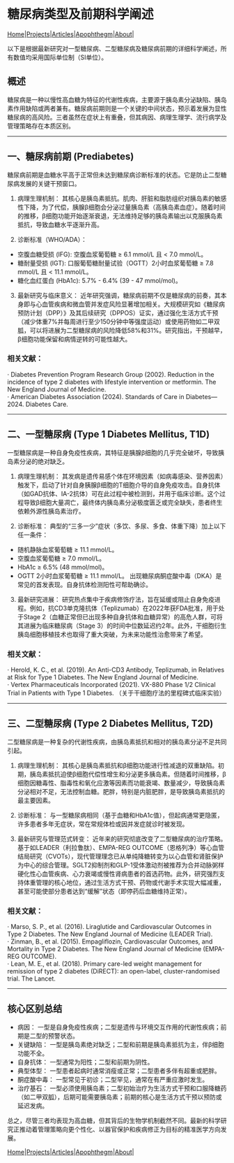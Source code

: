 # 糖尿病类型及前期科学阐述

[Home](/README.md)|[Projects](/projects.md)|[Articles](/articles.md)|[Apophthegm](/apophthegm.md)|[About](/about.md)|

以下是根据最新研究对一型糖尿病、二型糖尿病及糖尿病前期的详细科学阐述，所有数值均采用国际单位制（SI单位）。

## 概述

糖尿病是一种以慢性高血糖为特征的代谢性疾病，主要源于胰岛素分泌缺陷、胰岛素作用缺陷或两者兼有。糖尿病前期则是一个关键的中间状态，预示着发展为显性糖尿病的高风险。三者虽然在症状上有重叠，但其病因、病理生理学、流行病学及管理策略存在本质区别。

---

## 一、糖尿病前期 (Prediabetes)

糖尿病前期是血糖水平高于正常但未达到糖尿病诊断标准的状态。它是防止二型糖尿病发展的关键干预窗口。

1. 病理生理机制： 其核心是胰岛素抵抗。肌肉、肝脏和脂肪组织对胰岛素的敏感性下降，为了代偿，胰腺β细胞会分泌过量胰岛素（高胰岛素血症）。随着时间的推移，β细胞功能开始逐渐衰退，无法维持足够的胰岛素输出以克服胰岛素抵抗，导致血糖水平逐渐升高。

2. 诊断标准（WHO/ADA）：

- 空腹血糖受损 (IFG): 空腹血浆葡萄糖 ≥ 6.1 mmol/L 且 < 7.0 mmol/L。    
- 糖耐量受损 (IGT): 口服葡萄糖耐量试验（OGTT）2小时血浆葡萄糖 ≥ 7.8 mmol/L 且 < 11.1 mmol/L。    
-  糖化血红蛋白 (HbA1c): 5.7% - 6.4% (39 - 47 mmol/mol)。    

3. 最新研究与临床意义： 近年研究强调，糖尿病前期不仅是糖尿病的前奏，其本身即与心血管疾病和微血管并发症风险显著增加相关。大规模研究如《糖尿病预防计划（DPP）》及其后续研究（DPPOS）证实，通过强化生活方式干预（减少体重7%并每周进行至少150分钟中等强度运动）或使用药物如二甲双胍，可以将进展为二型糖尿病的风险降低58%和31%。研究指出，干预越早，β细胞功能保留和病情逆转的可能性越大。

### 相关文献：

· Diabetes Prevention Program Research Group (2002). Reduction in the incidence of type 2 diabetes with lifestyle intervention or metformin. The New England Journal of Medicine.    
· American Diabetes Association (2024). Standards of Care in Diabetes—2024. Diabetes Care.    

---

## 二、一型糖尿病 (Type 1 Diabetes Mellitus, T1D)

一型糖尿病是一种自身免疫性疾病，其特征是胰腺β细胞的几乎完全破坏，导致胰岛素分泌的绝对缺乏。

1. 病理生理机制： 其发病是遗传易感个体在环境因素（如病毒感染、营养因素）触发下，启动了针对自身胰腺β细胞的T细胞介导的自身免疫攻击。自身抗体（如GAD抗体、IA-2抗体）可在此过程中被检测到，并用于临床诊断。这个过程导致β细胞大量凋亡，最终体内胰岛素分泌极度匮乏或完全缺失，患者终生依赖外源性胰岛素治疗。

2. 诊断标准： 典型的“三多一少”症状（多饮、多尿、多食、体重下降）加上以下任一条件：

- 随机静脉血浆葡萄糖 ≥ 11.1 mmol/L。    
- 空腹血浆葡萄糖 ≥ 7.0 mmol/L。    
- HbA1c ≥ 6.5% (48 mmol/mol)。    
- OGTT 2小时血浆葡萄糖 ≥ 11.1 mmol/L。 出现糖尿病酮症酸中毒（DKA）是常见的首发表现。自身抗体检测阳性可帮助确诊。    

3. 最新研究进展： 研究热点集中于疾病修饰疗法，旨在延缓或阻止自身免疫进程。例如，抗CD3单克隆抗体（Teplizumab）在2022年获FDA批准，用于处于Stage 2（血糖正常但已出现多种自身抗体和血糖异常）的高危人群，可将其进展为临床糖尿病（Stage 3）的时间中位数延迟约2年。此外，干细胞衍生胰岛细胞移植技术也取得了重大突破，为未来功能性治愈带来了希望。

### 相关文献：

· Herold, K. C., et al. (2019). An Anti-CD3 Antibody, Teplizumab, in Relatives at Risk for Type 1 Diabetes. The New England Journal of Medicine.    
· Vertex Pharmaceuticals Incorporated (2021). VX-880 Phase 1/2 Clinical Trial in Patients with Type 1 Diabetes. （关于干细胞疗法的里程碑式临床实验）    

---

## 三、二型糖尿病 (Type 2 Diabetes Mellitus, T2D)

二型糖尿病是一种复杂的代谢性疾病，由胰岛素抵抗和相对的胰岛素分泌不足共同引起。

1. 病理生理机制： 其核心是胰岛素抵抗和β细胞功能进行性减退的双重缺陷。初期，胰岛素抵抗迫使β细胞代偿性增生和分泌更多胰岛素。但随着时间推移，β细胞因糖毒性、脂毒性和氧化应激等因素而功能衰竭、数量减少，导致胰岛素分泌相对不足，无法控制血糖。肥胖，特别是内脏肥胖，是导致胰岛素抵抗的最主要因素。

2. 诊断标准： 与一型糖尿病相同（基于血糖和HbA1c值），但起病通常更隐匿，许多患者多年无症状，常在常规体检或因并发症就诊时被发现。

3. 最新研究与管理范式转变： 近年来的研究彻底改变了二型糖尿病的治疗策略。基于如LEADER（利拉鲁肽）、EMPA-REG OUTCOME（恩格列净）等心血管结局研究（CVOTs），现代管理理念已从单纯降糖转变为以心血管和肾脏保护为中心的综合管理。SGLT2抑制剂和GLP-1受体激动剂被推荐为合并动脉粥样硬化性心血管疾病、心力衰竭或慢性肾病患者的首选药物。此外，研究强烈支持体重管理的核心地位，通过生活方式干预、药物或代谢手术实现大幅减重，甚至可能使部分患者达到“缓解”状态（即停药后血糖维持正常）。

### 相关文献：

· Marso, S. P., et al. (2016). Liraglutide and Cardiovascular Outcomes in Type 2 Diabetes. The New England Journal of Medicine (LEADER Trial).    
· Zinman, B., et al. (2015). Empagliflozin, Cardiovascular Outcomes, and Mortality in Type 2 Diabetes. The New England Journal of Medicine (EMPA-REG OUTCOME).    
· Lean, M. E., et al. (2018). Primary care-led weight management for remission of type 2 diabetes (DiRECT): an open-label, cluster-randomised trial. The Lancet.    

---

## 核心区别总结

- 病因： 一型是自身免疫性疾病；二型是遗传与环境交互作用的代谢性疾病；前期是二型的预警状态。    
- 关键缺陷： 一型是胰岛素绝对缺乏；二型和前期是胰岛素抵抗为主，伴β细胞功能不全。    
- 自身抗体： 一型通常为阳性；二型和前期为阴性。    
- 典型体型： 一型患者起病时通常消瘦或正常；二型患者多伴有超重或肥胖。    
- 酮症酸中毒： 一型常见于初诊；二型罕见，通常在有严重应激时发生。    
- 治疗基石： 一型必须使用胰岛素；二型初始治疗为生活方式干预和口服降糖药（如二甲双胍），后期可能需要胰岛素；前期的核心是生活方式干预以预防或延迟发病。    

总之，尽管三者均表现为高血糖，但其背后的生物学机制截然不同。最新的科学研究正推动着管理策略向更个性化、以器官保护和疾病修正为目标的精准医学方向发展。

[Home](/README.md)|[Projects](/projects.md)|[Articles](/articles.md)|[Apophthegm](/apophthegm.md)|[About](/about.md)|